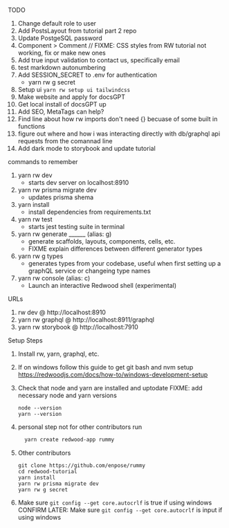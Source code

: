 TODO
1. Change default role to user
1. Add PostsLayout from tutorial part 2 repo
1. Update PostgeSQL password
1. Component > Comment // FIXME: CSS styles from RW tutorial not working, fix or make new ones
1. Add true input validation to contact us, specifically email
1. test markdown autonumbering
1. Add SESSION_SECRET to .env for authentication
    * yarn rw g secret
1. Setup ui ```yarn rw setup ui tailwindcss```
1. Make website and apply for docsGPT
1. Get local install of docsGPT up
1. Add SEO, MetaTags can help?
1. Find line about how rw imports don't need {} becuase of some built in functions
1. figure out where and how i was interacting directly with db/graphql api requests from the comannad line
1. Add dark mode to storybook and update tutorial



commands to remember
1. yarn rw dev
    * starts dev server on localhost:8910
1. yarn rw prisma migrate dev
    * updates prisma shema
1. yarn install
    * install dependencies from requirements.txt
1. yarn rw test
    * starts jest testing suite in terminal
1. yarn rw generate ______ (alias: g)
    * generate scaffolds, layouts, components, cells, etc.
    * FIXME explain differences between different generator types
1. yarn rw g types
    * generates types from your codebase, useful when first setting up a graphQL service or changeing type names
1. yarn rw console (alias: c)
    * Launch an interactive Redwood shell (experimental)

URLs
1. rw dev @ http://localhost:8910
2. yarn rw graphql @ http://localhost:8911/graphql
3. yarn rw storybook @ http://localhost:7910



Setup Steps
1. Install rw, yarn, graphql, etc.
1. If on windows follow this guide to get git bash and nvm setup
      https://redwoodjs.com/docs/how-to/windows-development-setup
1. Check that node and yarn are installed and uptodate FIXME: add necessary node and yarn versions
    ```
    node --version
    yarn --version
    ```
1. personal step not for other contributors run

    ```bash
      yarn create redwood-app rummy
    ```
1. Other contributors
    ```
    git clone https://github.com/enpose/rummy
    cd redwood-tutorial
    yarn install
    yarn rw prisma migrate dev
    yarn rw g secret
    ```
1. Make sure ```git config --get core.autocrlf``` is true if using windows
   CONFIRM LATER: Make sure ```git config --get core.autocrlf``` is input if using windows




<!-- # README

Welcome to [RedwoodJS](https://redwoodjs.com)!

> **Prerequisites**
>
> - Redwood requires [Node.js](https://nodejs.org/en/) (>=18.x) and [Yarn](https://yarnpkg.com/) (>=1.15)
> - Are you on Windows? For best results, follow our [Windows development setup](https://redwoodjs.com/docs/how-to/windows-development-setup) guide

Start by installing dependencies:

```
yarn install
```

Then change into that directory and start the development server:

```
cd my-redwood-project
yarn redwood dev
```

Your browser should automatically open to http://localhost:8910 where you'll see the Welcome Page, which links to many great resources.

> **The Redwood CLI**
>
> Congratulations on running your first Redwood CLI command!
> From dev to deploy, the CLI is with you the whole way.
> And there's quite a few commands at your disposal:
> ```
> yarn redwood --help
> ```
> For all the details, see the [CLI reference](https://redwoodjs.com/docs/cli-commands).

## Prisma and the database

Redwood wouldn't be a full-stack framework without a database. It all starts with the schema. Open the [`schema.prisma`](api/db/schema.prisma) file in `api/db` and replace the `UserExample` model with the following `Post` model:

```
model Post {
  id        Int      @id @default(autoincrement())
  title     String
  body      String
  createdAt DateTime @default(now())
}
```

Redwood uses [Prisma](https://www.prisma.io/), a next-gen Node.js and TypeScript ORM, to talk to the database. Prisma's schema offers a declarative way of defining your app's data models. And Prisma [Migrate](https://www.prisma.io/migrate) uses that schema to make database migrations hassle-free:

```
yarn rw prisma migrate dev

# ...

? Enter a name for the new migration: › create posts
```

> `rw` is short for `redwood`

You'll be prompted for the name of your migration. `create posts` will do.

Now let's generate everything we need to perform all the CRUD (Create, Retrieve, Update, Delete) actions on our `Post` model:

```
yarn redwood g scaffold post
```

Navigate to http://localhost:8910/posts/new, fill in the title and body, and click "Save":

Did we just create a post in the database? Yup! With `yarn rw g scaffold <model>`, Redwood created all the pages, components, and services necessary to perform all CRUD actions on our posts table.

## Frontend first with Storybook

Don't know what your data models look like?
That's more than ok—Redwood integrates Storybook so that you can work on design without worrying about data.
Mockup, build, and verify your React components, even in complete isolation from the backend:

```
yarn rw storybook
```

Before you start, see if the CLI's `setup ui` command has your favorite styling library:

```
yarn rw setup ui --help
```

## Testing with Jest

It'd be hard to scale from side project to startup without a few tests.
Redwood fully integrates Jest with the front and the backends and makes it easy to keep your whole app covered by generating test files with all your components and services:

```
yarn rw test
```

To make the integration even more seamless, Redwood augments Jest with database [scenarios](https://redwoodjs.com/docs/testing.md#scenarios)  and [GraphQL mocking](https://redwoodjs.com/docs/testing.md#mocking-graphql-calls).

## Ship it

Redwood is designed for both serverless deploy targets like Netlify and Vercel and serverful deploy targets like Render and AWS:

```
yarn rw setup deploy --help
```

Don't go live without auth!
Lock down your front and backends with Redwood's built-in, database-backed authentication system ([dbAuth](https://redwoodjs.com/docs/authentication#self-hosted-auth-installation-and-setup)), or integrate with nearly a dozen third party auth providers:

```
yarn rw setup auth --help
```

## Next Steps

The best way to learn Redwood is by going through the comprehensive [tutorial](https://redwoodjs.com/docs/tutorial/foreword) and joining the community (via the [Discourse forum](https://community.redwoodjs.com) or the [Discord server](https://discord.gg/redwoodjs)).

## Quick Links

- Stay updated: read [Forum announcements](https://community.redwoodjs.com/c/announcements/5), follow us on [Twitter](https://twitter.com/redwoodjs), and subscribe to the [newsletter](https://redwoodjs.com/newsletter)
- [Learn how to contribute](https://redwoodjs.com/docs/contributing) -->
